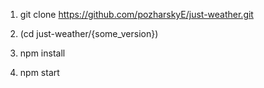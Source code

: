 1) git clone https://github.com/pozharskyE/just-weather.git

2) (cd just-weather/{some_version})
3) npm install
4) npm start

